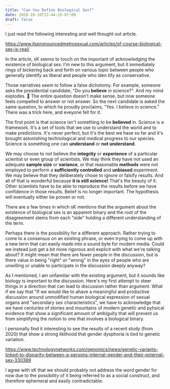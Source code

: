 ```yaml
---
title: "Can You Define Biological Sex?"
date: 2020-10-10T13:44:25-07:00
draft: false
---
```


I just read the following interesting and well thought out article.

https://www.itspronouncedmetrosexual.com/articles/of-course-biological-sex-is-real/

In the article, sK seems to touch on the important of acknowledging the existence of biological sex. I'm new to this argument, but it immediately rings of bickering back and forth on various topic between people who generally identify as liberal and people who iden
tify as conservative.

Those narratives seem to follow a false dichotomy. For example, someone asks the presidential candidate, "Do you **believe** in science?". And my mind explodes. :exploding_head: The entire question doesn't make sense, but now someone feels compelled to answer or not answer. So the next candidate is asked the same question, to which he proudly proclaims, "Yes. I believe in science." There was a trick here, and eveyone fell for it.

The first point is that science isn't something to be **believed** in. Science is a framework. It's a set of tools that we use to understand the world and to make predictions. It's never perfect, but it's the best we have so far and it's brought astonishing technological and medical progress to our species. Science is something one can **understand** or **not understand**.

We may choose to not believe the **integrity** or **experience** of a particular scientist or even group of scientists. We may think they have not used an adequate **sample size** or **variance**, or that reasonable **methods** were not employed to perform a **sufficiently controlled** and **unbiased** experiment. We may believe that they deliberately chose to ignore or falsify results. And all of that is wonderful because **it is still science!** That's the beauty of it. Other scientists have to be able to reproduce the results before we have confidence in those results. Belief is no longer important. The hypothesis will eventually either be proven or not.

There are a few times in which sK mentions that the argument about the existence of biological sex is an apparent binary and the root of the disagreement stems from each "side" holding a different understanding of the term.

Perhaps there is the possibility for a different approach. Rather trying to come to a consensus on an existing phrase, or even trying to come up with a new term that can easily made into a sound byte for modern media. Could we instead just get a bit more rigorous and explicit with what we're talking about? It might mean that there are fewer people in the discussion, but is there value in being "right" or "wrong" in the eyes of people who are unwilling or unable to participate in the discussion deeply anyway?

As I mentioned, I am unfamiliar with the existing argument, but it sounds like biology is important to the discussion. Here's my first attempt to steer things in a direction that can lead to discussion rather than argument. What if we say that "If we would like to ahave a meaningful and productive discussion around unmodified human biological expression of sexual organs and "secondary sex characteristics", we have to acknowledge that we have centuries of stories and mountains of modern genetic and pyhsical evidence that show a significant amount of ambiguity that will prevent us from simplifying the notion to one that involves a biological binary.

I personally find it interesting to see the results of a recent study (from 2020) that show a strong liklihood that gender dysphoria is tied to genetic variation.

https://www.technologynetworks.com/genomics/news/genetic-variants-linked-to-disparity-between-a-persons-internal-gender-and-their-external-sex-330389

I agree with sK that we should probably not address the word gender for now due to the possibility of it being referred to as a social construct, and therefore ephemeral and easily contradictable.


